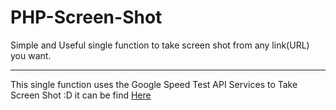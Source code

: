 # PHP-Screen-Shot
Simple and Useful single function to take screen shot from any link(URL) you want.
<hr>
This single function uses the Google Speed Test API Services to Take Screen Shot :D 
it can be find <a href="https://developers.google.com/speed/docs/insights/v4/reference/pagespeedapi/runpagespeed">Here</a>
